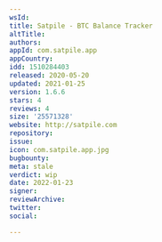 ```yaml
---
wsId: 
title: Satpile - BTC Balance Tracker
altTitle: 
authors: 
appId: com.satpile.app
appCountry: 
idd: 1510284403
released: 2020-05-20
updated: 2021-01-25
version: 1.6.6
stars: 4
reviews: 4
size: '25571328'
website: http://satpile.com
repository: 
issue: 
icon: com.satpile.app.jpg
bugbounty: 
meta: stale
verdict: wip
date: 2022-01-23
signer: 
reviewArchive: 
twitter: 
social: 

---
```


